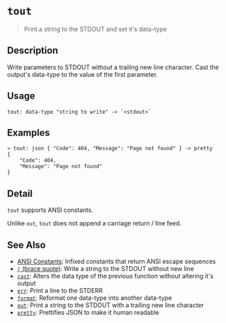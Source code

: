 # `tout`

> Print a string to the STDOUT and set it's data-type

## Description

Write parameters to STDOUT without a trailing new line character. Cast the
output's data-type to the value of the first parameter.

## Usage

    tout: data-type "string to write" -> `<stdout>`

## Examples

    » tout: json { "Code": 404, "Message": "Page not found" } -> pretty
    {
        "Code": 404,
        "Message": "Page not found"
    }

## Detail

`tout` supports ANSI constants.

Unlike `out`, `tout` does not append a carriage return / line feed.

## See Also

- [ANSI Constants](../user-guide/ansi.md):
  Infixed constants that return ANSI escape sequences
- [`(` (brace quote)](./brace-quote.md):
  Write a string to the STDOUT without new line
- [`cast`](./cast.md):
  Alters the data type of the previous function without altering it's output
- [`err`](./err.md):
  Print a line to the STDERR
- [`format`](./format.md):
  Reformat one data-type into another data-type
- [`out`](./out.md):
  Print a string to the STDOUT with a trailing new line character
- [`pretty`](./pretty.md):
  Prettifies JSON to make it human readable
